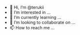 - 👋 Hi, I’m @terukii
- 👀 I’m interested in ...
- 🌱 I’m currently learning ...
- 💞️ I’m looking to collaborate on ...
- 📫 How to reach me ...

<!---
terukii/terukii is a ✨ special ✨ 
